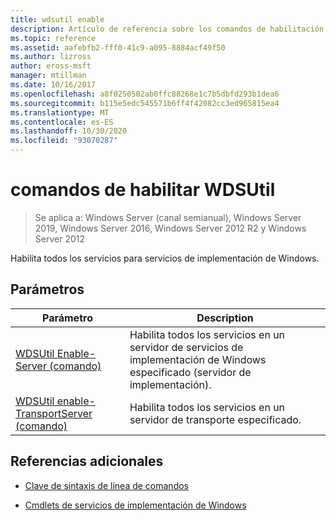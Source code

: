 ```yaml
---
title: wdsutil enable
description: Artículo de referencia sobre los comandos de habilitación de WDSUtil, que habilita todos los servicios para servicios de implementación de Windows.
ms.topic: reference
ms.assetid: aafebfb2-fff0-41c9-a095-8884acf49f50
ms.author: lizross
author: eross-msft
manager: mtillman
ms.date: 10/16/2017
ms.openlocfilehash: a8f0250502ab0ffc88268e1c7b5dbfd293b1dea6
ms.sourcegitcommit: b115e5edc545571b6ff4f42082cc3ed965815ea4
ms.translationtype: MT
ms.contentlocale: es-ES
ms.lasthandoff: 10/30/2020
ms.locfileid: "93070287"
---
```

# <a name="wdsutil-enable-commands"></a>comandos de habilitar WDSUtil

> Se aplica a: Windows Server (canal semianual), Windows Server 2019, Windows Server 2016, Windows Server 2012 R2 y Windows Server 2012

Habilita todos los servicios para servicios de implementación de Windows.

## <a name="parameters"></a>Parámetros

| Parámetro | Description |
|--|--|
| [WDSUtil Enable-Server (comando)](wdsutil-enable-server.md) | Habilita todos los servicios en un servidor de servicios de implementación de Windows especificado (servidor de implementación). |
| [WDSUtil enable-TransportServer (comando)](wdsutil-enable-transportserver.md) | Habilita todos los servicios en un servidor de transporte especificado. |

## <a name="additional-references"></a>Referencias adicionales

- [Clave de sintaxis de línea de comandos](command-line-syntax-key.md)

- [Cmdlets de servicios de implementación de Windows](/powershell/module/wds)

